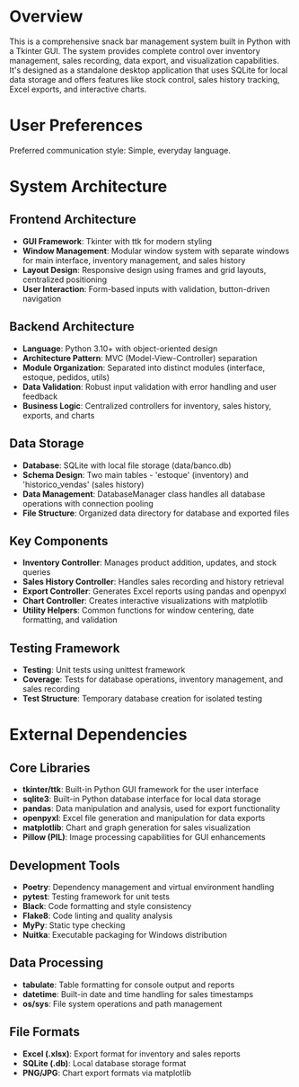 # Overview

This is a comprehensive snack bar management system built in Python with a Tkinter GUI. The system provides complete control over inventory management, sales recording, data export, and visualization capabilities. It's designed as a standalone desktop application that uses SQLite for local data storage and offers features like stock control, sales history tracking, Excel exports, and interactive charts.

# User Preferences

Preferred communication style: Simple, everyday language.

# System Architecture

## Frontend Architecture
- **GUI Framework**: Tkinter with ttk for modern styling
- **Window Management**: Modular window system with separate windows for main interface, inventory management, and sales history
- **Layout Design**: Responsive design using frames and grid layouts, centralized positioning
- **User Interaction**: Form-based inputs with validation, button-driven navigation

## Backend Architecture
- **Language**: Python 3.10+ with object-oriented design
- **Architecture Pattern**: MVC (Model-View-Controller) separation
- **Module Organization**: Separated into distinct modules (interface, estoque, pedidos, utils)
- **Data Validation**: Robust input validation with error handling and user feedback
- **Business Logic**: Centralized controllers for inventory, sales history, exports, and charts

## Data Storage
- **Database**: SQLite with local file storage (data/banco.db)
- **Schema Design**: Two main tables - 'estoque' (inventory) and 'historico_vendas' (sales history)
- **Data Management**: DatabaseManager class handles all database operations with connection pooling
- **File Structure**: Organized data directory for database and exported files

## Key Components
- **Inventory Controller**: Manages product addition, updates, and stock queries
- **Sales History Controller**: Handles sales recording and history retrieval
- **Export Controller**: Generates Excel reports using pandas and openpyxl
- **Chart Controller**: Creates interactive visualizations with matplotlib
- **Utility Helpers**: Common functions for window centering, date formatting, and validation

## Testing Framework
- **Testing**: Unit tests using unittest framework
- **Coverage**: Tests for database operations, inventory management, and sales recording
- **Test Structure**: Temporary database creation for isolated testing

# External Dependencies

## Core Libraries
- **tkinter/ttk**: Built-in Python GUI framework for the user interface
- **sqlite3**: Built-in Python database interface for local data storage
- **pandas**: Data manipulation and analysis, used for export functionality
- **openpyxl**: Excel file generation and manipulation for data exports
- **matplotlib**: Chart and graph generation for sales visualization
- **Pillow (PIL)**: Image processing capabilities for GUI enhancements

## Development Tools
- **Poetry**: Dependency management and virtual environment handling
- **pytest**: Testing framework for unit tests
- **Black**: Code formatting and style consistency
- **Flake8**: Code linting and quality analysis
- **MyPy**: Static type checking
- **Nuitka**: Executable packaging for Windows distribution

## Data Processing
- **tabulate**: Table formatting for console output and reports
- **datetime**: Built-in date and time handling for sales timestamps
- **os/sys**: File system operations and path management

## File Formats
- **Excel (.xlsx)**: Export format for inventory and sales reports
- **SQLite (.db)**: Local database storage format
- **PNG/JPG**: Chart export formats via matplotlib